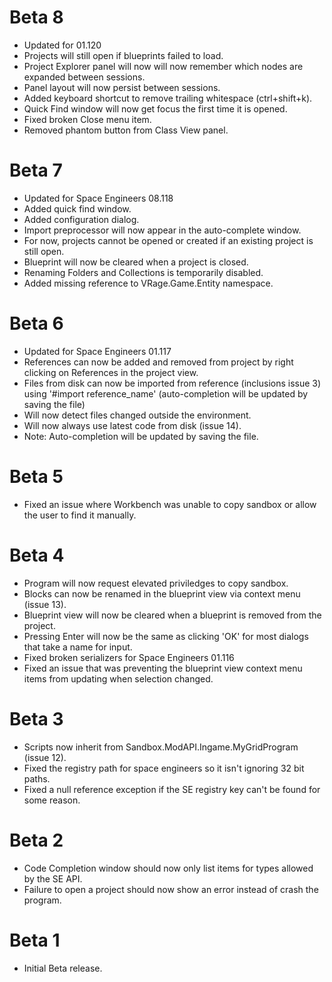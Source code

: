 Beta 8
================================
 * Updated for 01.120
 * Projects will still open if blueprints failed to load.
 * Project Explorer panel will now will now remember which nodes are expanded between sessions.
 * Panel layout will now persist between sessions.
 * Added keyboard shortcut to remove trailing whitespace (ctrl+shift+k).
 * Quick Find window will now get focus the first time it is opened.
 * Fixed broken Close menu item.
 * Removed phantom button from Class View panel.

Beta 7
================================
 * Updated for Space Engineers 08.118
 * Added quick find window.
 * Added configuration dialog.
 * Import preprocessor will now appear in the auto-complete window.
 * For now, projects cannot be opened or created if an existing project is still open.
 * Blueprint will now be cleared when a project is closed.
 * Renaming Folders and Collections is temporarily disabled.
 * Added missing reference to VRage.Game.Entity namespace.

Beta 6
================================
 * Updated for Space Engineers 01.117
 * References can now be added and removed from project by right clicking on References in the project view.
 * Files from disk can now be imported from reference (inclusions issue 3) using '#import reference_name' (auto-completion will be updated by saving the file)
 * Will now detect files changed outside the environment.
 * Will now always use latest code from disk (issue 14).
 * Note: Auto-completion will be updated by saving the file.

Beta 5
================================
 * Fixed an issue where Workbench was unable to copy sandbox or allow the user to find it manually.

Beta 4
================================
 * Program will now request elevated priviledges to copy sandbox.
 * Blocks can now be renamed in the blueprint view via context menu (issue 13).
 * Blueprint view will now be cleared when a blueprint is removed from the project.
 * Pressing Enter will now be the same as clicking 'OK' for most dialogs that take a name for input.
 * Fixed broken serializers for Space Engineers 01.116
 * Fixed an issue that was preventing the blueprint view context menu items from updating when selection changed.

Beta 3
=================================
 * Scripts now inherit from Sandbox.ModAPI.Ingame.MyGridProgram (issue 12).
 * Fixed the registry path for space engineers so it isn't ignoring 32 bit paths.
 * Fixed a null reference exception if the SE registry key can't be found for some reason.

Beta 2
=================================
 * Code Completion window should now only list items for types allowed by the SE API.
 * Failure to open a project should now show an error instead of crash the program.

Beta 1
=================================
 * Initial Beta release.
